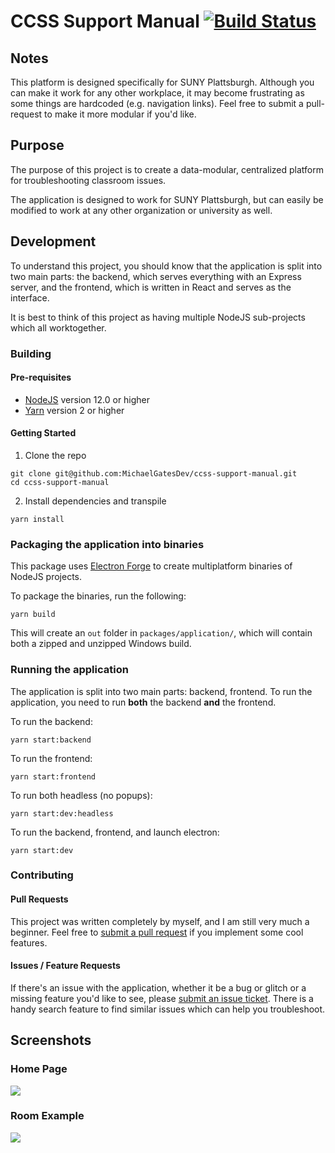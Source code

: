 # CCSS Support Manual [![Build Status](https://travis-ci.com/MichaelGatesDev/ccss-support-manual.svg?branch=master)](https://travis-ci.com/MichaelGatesDev/ccss-support-manual)


## Notes

This platform is designed specifically for SUNY Plattsburgh. Although you can make it work for any other workplace, it may become frustrating as some things are hardcoded (e.g. navigation links). Feel free to submit a pull-request to make it more modular if you'd like.


## Purpose

The purpose of this project is to create a data-modular, centralized platform for troubleshooting classroom issues.

The application is designed to work for SUNY Plattsburgh, but can easily be modified to work at any other organization or university as well.


## Development

To understand this project, you should know that the application is split into two main parts: the backend, which serves everything with an Express server, and the frontend, which is written in React and serves as the interface. 

It is best to think of this project as having multiple NodeJS sub-projects which all worktogether.

### Building

#### Pre-requisites

* [NodeJS](https://nodejs.org/en/) version 12.0 or higher
* [Yarn](https://yarnpkg.com/) version 2 or higher

#### Getting Started

1. Clone the repo
```
git clone git@github.com:MichaelGatesDev/ccss-support-manual.git
cd ccss-support-manual
```
2. Install dependencies and transpile
```
yarn install
```


### Packaging the application into binaries

This package uses [Electron Forge](https://www.electronforge.io/) to create multiplatform binaries of NodeJS projects. 

To package the binaries, run the following:
```
yarn build
```

This will create an `out` folder in `packages/application/`, which will contain both a zipped and unzipped Windows build.


### Running the application

The application is split into two main parts: backend, frontend. To run the application, you need to run **both** the backend **and** the frontend. 

To run the backend:

`yarn start:backend`

To run the frontend:

`yarn start:frontend`

To run both headless (no popups):

`yarn start:dev:headless`

To run the backend, frontend, and launch electron:

`yarn start:dev`


### Contributing

#### Pull Requests

This project was written completely by myself, and I am still very much a beginner. Feel free to [submit a pull request](https://github.com/MichaelGatesDev/ccss-support-manual/pulls) if you implement some cool features.

#### Issues / Feature Requests

If there's an issue with the application, whether it be a bug or glitch or a missing feature you'd like to see, please [submit an issue ticket](https://github.com/MichaelGatesDev/ccss-support-manual/issues). There is a handy search feature to find similar issues which can help you troubleshoot.


## Screenshots

### Home Page

![](https://i.imgur.com/vIbb8Vr.png)

### Room Example

![](https://i.imgur.com/cBtv1mz.png)
